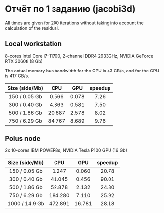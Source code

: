 # Отчёт по 1 заданию (jacobi3d)

All times are given for 200 iterations without taking into account the calculation of the residual.

## Local workstation
8-cores Intel Core i7-11700, 2-channel DDR4 2933GHz, NVIDIA GeForce RTX 3060ti (8 Gb)

The actual memory bus bandwidth for the CPU is 43 GB/s, and for the GPU is 417 GB/s.

| Size (side/Mb) | CPU      | GPU       | speedup   |
|     :----:     | :----:   | :----:    | :----:    |
|  150 / 0.05 Gb | 0.566    | 0.078     | 7.26      |
|  300 / 0.40 Gb | 4.363    | 0.581     | 7.50      |
|  500 / 1.86 Gb | 20.687   | 2.578     | 8.02      |
|  750 / 6.29 Gb | 84.767   | 8.689     | 9.76      |

## Polus node
2x 10-cores IBM POWER8s, NVIDIA Tesla P100 GPU (16 Gb)

| Size (side/Mb)  | CPU      | GPU       | speedup   |
|     :----:      | :----:   | :----:    | :----:    |
|  150 / 0.05 Gb  | 1.247    | 0.060     | 20.78     |
|  300 / 0.40 Gb  | 41.045   | 0.456     | 90.01     |
|  500 / 1.86 Gb  | 52.878   | 2.132     | 24.80     |
|  750 / 6.29 Gb  | 184.280  | 7.110     | 25.92     |
|  1000 / 14.9 Gb | 472.891  | 16.781    | 28.18     |

